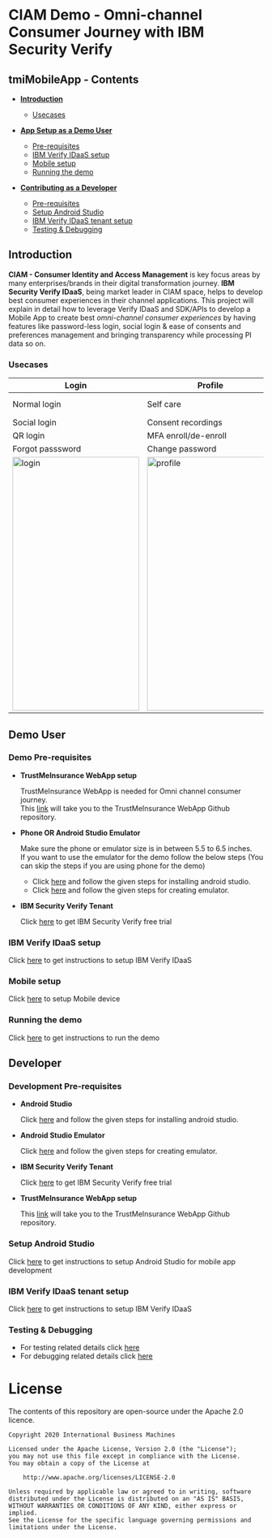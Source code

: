 # CIAM Demo - Omni-channel Consumer Journey with IBM Security Verify
## tmiMobileApp - Contents

- [**Introduction**](#introduction)
  - [Usecases](#usecases)

- [**App Setup as a Demo User**](#demo-user)
  - [Pre-requisites](#demo-pre-requisites)
    <!--- [TrustMeInsurance WebApp setup](#trustmeinsurance-webapp-setup)--->
  - [IBM Verify IDaaS setup](#ibm-verify-idaas-tenant-setup)
  - [Mobile setup](#mobile-setup)
  - [Running the demo](#running-the-demo)

- [**Contributing as a Developer**](#developer)
  - [Pre-requisites](#development-pre-requisites)
  - [Setup Android Studio](#setup-android-studio)
  - [IBM Verify IDaaS tenant setup](#ibm-verify-idaas-tenant-setup)
  - [Testing & Debugging](#testing--debugging)

<!---- [**Verify SDK & APIs Usage**](#verify-sdk--apis-usage)
  - [Login page](#login-page)
  - [Profile page](#profile-page)
  - [Quote & Policy pages](#quote--policy-pages)--->

## Introduction
**CIAM - Consumer Identity and Access Management** is key focus areas by many enterprises/brands in their digital transformation journey. **IBM Security Verify IDaaS**, being market leader in CIAM space, helps to develop best consumer experiences in their channel applications. This project will explain in detail how to leverage Verify IDaaS and SDK/APIs to develop a Mobile App to create best *omni-channel consumer experiences* by having features like password-less login, social login & ease of consents and preferences management and bringing transparency while processing PI data so on.

### Usecases

| Login  | Profile | Quote & Policy |
|---|---|---|
|Normal login|Self care|Consent usage for PI data processing|
|Social login|Consent recordings|Strong MFA - Push verfication|
|QR login|MFA enroll/de-enroll|---|
|Forgot passsword|Change password|---|
|<img src="docs/img/login.png" alt="login" height="500" width="250"/>|<img src="docs/img/profile.png" alt="profile" height="500" width="250"/>|<img src="docs/img/pushverify.png" alt="pushverify" height="500" width="250"/>|


## Demo User

   ### Demo Pre-requisites

   + __TrustMeInsurance WebApp setup__

     TrustMeInsurance WebApp is needed for Omni channel consumer journey.
     <br/>This [link](https://github.com/ajcase/ci-ciam) will take you to the TrustMeInsurance WebApp Github repository.

   + __Phone OR Android Studio Emulator__

     Make sure the phone or emulator size is in between 5.5 to 6.5 inches.
     <br/> If you want to use the emulator for the demo follow the below steps (You can skip the steps if you are using phone for the demo)
     - Click [here](https://developer.android.com/studio/install) and follow the given steps for installing android studio.
     - Click [here](https://developer.android.com/studio/run/managing-avds) and follow the given steps for creating emulator.

   + __IBM Security Verify Tenant__

     Click [here](https://www.ibm.com/account/reg/us-en/signup?formid=urx-30041) to get IBM Security Verify free trial


   ### IBM Verify IDaaS setup
   Click [here](docs/Verify_IDAAS_Setup.md) to get instructions to setup IBM Verify IDaaS

   ### Mobile setup
   Click [here](docs/User_Mobile_Setup.md) to setup Mobile device

   ### Running the demo
   Click [here](docs/Running_Demo.md) to get instructions to run the demo

## Developer

### Development Pre-requisites

   + __Android Studio__

     Click [here](https://developer.android.com/studio/install) and follow the given steps for installing android studio.

   + __Android Studio Emulator__

     Click [here](https://developer.android.com/studio/run/managing-avds) and follow the given steps for creating emulator.

   + __IBM Security Verify Tenant__

     Click [here](https://www.ibm.com/account/reg/us-en/signup?formid=urx-30041) to get IBM Security Verify free trial

   + __TrustMeInsurance WebApp setup__

     This [link](https://github.com/ajcase/ci-ciam) will take you to the TrustMeInsurance WebApp Github repository.

### Setup Android Studio
Click [here](docs/Android_Studio_Setup.md) to get instructions to setup Android Studio for mobile app development

### IBM Verify IDaaS tenant setup
Click [here](docs/Verify_IDAAS_Setup.md) to get instructions to setup IBM Verify IDaaS

### Testing & Debugging
- For testing related details click [here](https://developer.android.com/training/testing)
- For debugging related details click [here](https://developer.android.com/studio/debug)


# License

The contents of this repository are open-source under the Apache 2.0
licence.

```
Copyright 2020 International Business Machines

Licensed under the Apache License, Version 2.0 (the "License");
you may not use this file except in compliance with the License.
You may obtain a copy of the License at

    http://www.apache.org/licenses/LICENSE-2.0

Unless required by applicable law or agreed to in writing, software
distributed under the License is distributed on an "AS IS" BASIS,
WITHOUT WARRANTIES OR CONDITIONS OF ANY KIND, either express or implied.
See the License for the specific language governing permissions and
limitations under the License.
```

